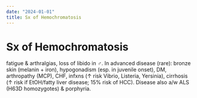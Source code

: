 ```yaml
---
date: "2024-01-01"
title: Sx of Hemochromatosis
---
```


# Sx of Hemochromatosis

fatigue & arthralgias, loss of libido in ♂. In advanced disease (rare): bronze skin (melanin + iron), hypogonadism (esp. in juvenile onset), DM, arthropathy (MCP), CHF, infxns (↑ risk Vibrio, Listeria, Yersinia), cirrhosis (↑ risk if EtOH/fatty liver disease; 15% risk of HCC). Disease also a/w ALS (H63D homozygotes) & porphyria.

